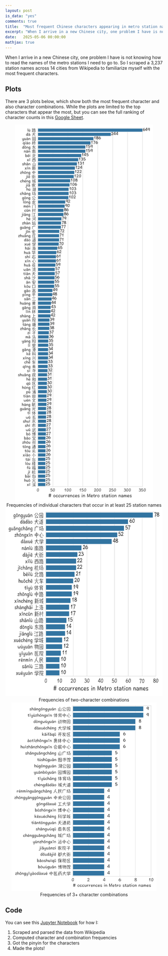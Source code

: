 ```yaml
---
layout: post
is_data: "yes"
comments: true
title:  "Most frequent Chinese characters appearing in metro station names"
excerpt: "When I arrive in a new Chinese city, one problem I have is not knowing how to read the names of the metro stations I need to go to. I scraped a few thousand station names from Wikipedia to familiarize myself with the most frequent characters."
date:   2025-05-06 00:00:00
mathjax: true
---
```


When I arrive in a new Chinese city, one problem I have is not knowing how to read the names of the metro stations I need to go to. So I scraped a 3,237 station names across 14 cities from Wikipedia to familiarize myself with the most frequent characters.

## Plots

There are 3 plots below, which show both the most frequent character and also character combinations. While the plots are limited to the top characters that appear the most, but you can see the full ranking of character counts in this [Google Sheet](https://docs.google.com/spreadsheets/d/1Xo_OcRMchrhX_76FOtOD6B_XC6DdeySVhamcbJiOHoU/edit?gid=0#gid=0).

<div class="imgcap" style="text-align:center">
<img src="/assets/mandarin/metro_character_ranking_14metros.png" height="1200">
<div class="thecap" style="text-align:center"></div>Frequencies of individual characters that occur in at least 25 station names</div>

<div class="imgcap" style="text-align:center">
<img src="/assets/mandarin/metro_2char_combo_ranking_14metros.png" height="600">
<div class="thecap" style="text-align:center"></div>Frequencies of two-character combinations</div>

<div class="imgcap" style="text-align:center">
<img src="/assets/mandarin/metro_3char_combo_ranking_14metros.png" height="600">
<div class="thecap" style="text-align:center"></div>Frequencies of 3+ character combinations</div>

## Code
You can see this [Jupyter Notebook](https://github.com/srcole/mandarin_data/blob/main/01_metro_stations/03_wikipedia_scrape_all.ipynb) for how I:
1. Scraped and parsed the data from Wikipedia
2. Computed character and combination frequencies
3. Got the pinyin for the characters
4. Made the plots!